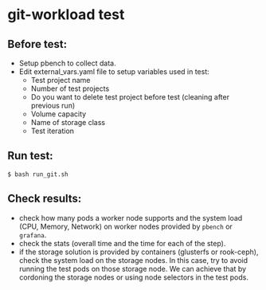 # git-workload test

## Before test:
* Setup pbench to collect data.
* Edit external_vars.yaml file to setup variables used in test:
  * Test project name 
  * Number of test projects
  * Do you want to delete test project before test (cleaning after previous run)
  * Volume capacity
  * Name of storage class
  * Test iteration
  
## Run test:

```
$ bash run_git.sh
```

## Check results:

* check how many pods a worker node supports and the system load (CPU, Memory, Network) on worker nodes provided by `pbench` or `grafana`.
* check the stats (overall time and the time for each of the step).
* if the storage solution is provided by containers (glusterfs or rook-ceph), check the system load on the storage nodes.
  In this case, try to avoid running the test pods on those storage node. We can achieve that by cordoning the storage nodes or using node selectors in the test pods.
